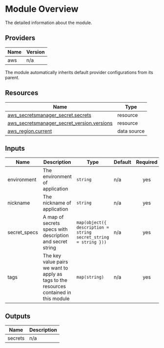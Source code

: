 # Module Overview

The detailed information about the module.

## Providers

| Name | Version |
| ---- | ------- |
| aws  | n/a     |

The module automatically inherits default provider configurations from its parent.

## Resources

| Name                                                                                                                                                    | Type        |
| ------------------------------------------------------------------------------------------------------------------------------------------------------- | ----------- |
| [aws_secretsmanager_secret.secrets](https://registry.terraform.io/providers/hashicorp/aws/latest/docs/resources/secretsmanager_secret)                  | resource    |
| [aws_secretsmanager_secret_version.versions](https://registry.terraform.io/providers/hashicorp/aws/latest/docs/resources/secretsmanager_secret_version) | resource    |
| [aws_region.current](https://registry.terraform.io/providers/hashicorp/aws/latest/docs/data-sources/region)                                             | data source |

## Inputs

| Name          | Description                                                                            | Type                                                               | Default | Required |
| ------------- | -------------------------------------------------------------------------------------- | ------------------------------------------------------------------ | ------- | :------: |
| environment   | The environment of application                                                         | `string`                                                           | n/a     |   yes    |
| nickname      | The nickname of application                                                            | `string`                                                           | n/a     |   yes    |
| secret\_specs | A map of secrets specs with description and secret string                              | ```map(object({ description = string secret_string = string }))``` | n/a     |   yes    |
| tags          | The key value pairs we want to apply as tags to the resources contained in this module | `map(string)`                                                      | n/a     |   yes    |

## Outputs

| Name    | Description |
| ------- | ----------- |
| secrets | n/a         |
